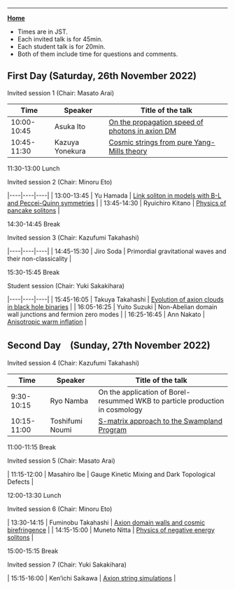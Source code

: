 ---

[**Home**](index)

- Times are in JST. 
- Each invited talk is for 45min. 
- Each student talk is for 20min. 
- Both of them include time for questions and comments.

## First Day (Saturday, 26th November 2022)



Invited session 1  (Chair: Masato Arai)

| Time | Speaker | Title of the talk |
|----|----|----|
| 10:00-10:45 | Asuka Ito | [On the propagation speed of photons in axion DM](20221126_01_ito.pdf) |
| 10:45-11:30 | Kazuya Yonekura | [Cosmic strings from pure Yang-Mills theory](20221126_02_yonekura.pdf) |

11:30-13:00    Lunch

Invited session 2 (Chair: Minoru Eto)

|----|----|----|
| 13:00-13:45  | Yu Hamada | [Link soliton in models with B-L and Peccei-Quinn symmetries](20221126_03_hamada.pdf) |
| 13:45-14:30  | Ryuichiro Kitano | [Physics of pancake solitons](20221126_04_kitano.pdf) |

14:30-14:45  Break

Invited session 3 (Chair: Kazufumi Takahashi)

|----|----|----|
| 14:45-15:30 | Jiro Soda | Primordial gravitational waves and their non-classicality |

15:30-15:45 Break

Student session (Chair: Yuki Sakakihara)

|----|----|----|
| 15:45-16:05 | Takuya Takahashi | [Evolution of axion clouds in black hole binaries](20221126_06_takahashi.pdf) |
| 16:05-16:25 | Yuito Suzuki | Non-Abelian domain wall junctions and fermion zero modes |
| 16:25-16:45 | Ann Nakato | [Anisotropic warm inflation](20221126_08_nakato.pdf) |

## Second Day　(Sunday, 27th November 2022)

Invited session 4 (Chair: Kazufumi Takahashi)

| Time | Speaker | Title of the talk |
|----|----|----|
| 9:30-10:15 | Ryo Namba | On the application of Borel-resummed WKB to particle production in cosmology |
| 10:15-11:00| Toshifumi Noumi | [S-matrix approach to the Swampland Program](20221127_02_noumi.pdf) |

11:00-11:15 Break

Invited session 5 (Chair: Masato Arai)

| 11:15-12:00 | Masahiro Ibe | Gauge Kinetic Mixing and Dark Topological Defects |

12:00-13:30 Lunch

Invited session 6 (Chair: Minoru Eto)

| 13:30-14:15 | Fuminobu Takahashi | [Axion domain walls and cosmic birefringence](20221127_04_takahashi.pdf) |
| 14:15-15:00 | Muneto Nitta | [Physics of negative energy solitons](20221127_05_nitta.pdf) |

15:00-15:15 Break

Invited session 7 (Chair: Yuki Sakakihara)

| 15:15-16:00 | Ken’ichi Saikawa | [Axion string simulations](20221127_06_saikawa.pdf) |







